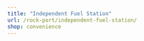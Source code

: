 ```yaml
---
title: "Independent Fuel Station"
url: /rock-port/independent-fuel-station/
shop: convenience
---
```

